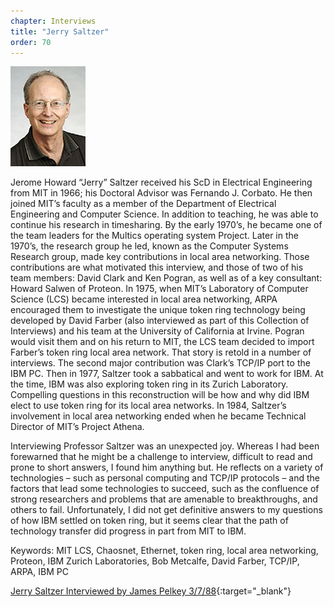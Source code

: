 ```yaml
---
chapter: Interviews
title: "Jerry Saltzer"
order: 70
---
```


![Jerry Saltzer](/assets/img/jerry-saltzer-l.jpg)

Jerome Howard “Jerry” Saltzer received his ScD in Electrical Engineering from MIT in 1966; his Doctoral Advisor was Fernando J. Corbato. He then joined MIT’s faculty as a member of the Department of Electrical Engineering and Computer Science. In addition to teaching, he was able to continue his research in timesharing. By the early 1970’s, he became one of the team leaders for the Multics operating system Project. Later in the 1970’s, the research group he led, known as the Computer Systems Research group, made key contributions in local area networking. Those contributions are what motivated this interview, and those of two of his team members: David Clark and Ken Pogran, as well as of a key consultant: Howard Salwen of Proteon. In 1975, when MIT’s Laboratory of Computer Science (LCS) became interested in local area networking, ARPA encouraged them to investigate the unique token ring technology being developed by David Farber (also interviewed as part of this Collection of Interviews) and his team at the University of California at Irvine. Pogran would visit them and on his return to MIT, the LCS team decided to import Farber’s token ring local area network. That story is retold in a number of interviews. The second major contribution was Clark’s TCP/IP port to the IBM PC. Then in 1977, Saltzer took a sabbatical and went to work for IBM. At the time, IBM was also exploring token ring in its Zurich Laboratory. Compelling questions in this reconstruction will be how and why did IBM elect to use token ring for its local area networks. In 1984, Saltzer’s involvement in local area networking ended when he became Technical Director of MIT’s Project Athena.

Interviewing Professor Saltzer was an unexpected joy. Whereas I had been forewarned that he might be a challenge to interview, difficult to read and prone to short answers, I found him anything but. He reflects on a variety of technologies – such as personal computing and TCP/IP protocols – and the factors that lead some technologies to succeed, such as the confluence of strong researchers and problems that are amenable to breakthroughs, and others to fail. Unfortunately, I did not get definitive answers to my questions of how IBM settled on token ring, but it seems clear that the path of technology transfer did progress in part from MIT to IBM.

Keywords: MIT LCS, Chaosnet, Ethernet, token ring, local area networking, Proteon, IBM Zurich Laboratories, Bob Metcalfe, David Farber, TCP/IP, ARPA, IBM PC

[Jerry Saltzer Interviewed by James Pelkey 3/7/88](https://archive.computerhistory.org/resources/access/text/2016/10/102717242-05-01-acc.pdf){:target="_blank"}
